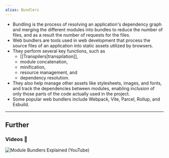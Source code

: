 ```yaml
---
alias: Bundlers
---
```


- Bundling is the process of resolving an application's dependency graph and merging the different modules into bundles to reduce the number of files, and as a result the number of requests for the files.
- Web bundlers are tools used in web development that process the source files of an application into static assets utilized by browsers.
- They perform several key functions, such as 
    - [[Transpilers|transpilation]],
    - module concatenation, 
    - minification, 
    - resource management, and 
    - dependency resolution. 
- They also help manage other assets like stylesheets, images, and fonts, and track the dependencies between modules, enabling inclusion of only those parts of the code actually used in the project.
- Some popular web bundlers include Webpack, Vite, Parcel, Rollup, and Esbuild. 

---
## Further

### Videos 🎥

![Module Bundlers Explained (YouTube)](https://www.youtube.com/watch?v=5IG4UmULyoA)
